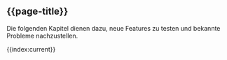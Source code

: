 ## {{page-title}}

Die folgenden Kapitel dienen dazu, neue Features zu testen und bekannte Probleme nachzustellen.

{{index:current}}



